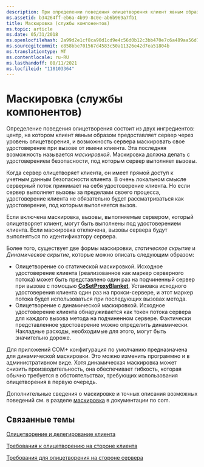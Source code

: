 ```yaml
---
description: При определении поведения олицетворения клиент явным образом предоставляет сервер через уровень олицетворения, а серверы могут маскировать свои удостоверения при вызове от имени клиентов.
ms.assetid: b34264ff-eb6a-4b99-8c0e-ab6b969a7fb1
title: Маскировка (службы компонентов)
ms.topic: article
ms.date: 05/31/2018
ms.openlocfilehash: 2a99d2e1cf8ca90d1cd9e4c56d0b12c3bb470e7c6a489aa56d790be5ba9c3468
ms.sourcegitcommit: e858bbe701567d4583c50a11326e42d7ea51804b
ms.translationtype: MT
ms.contentlocale: ru-RU
ms.lasthandoff: 08/11/2021
ms.locfileid: "118103364"
---
```

# <a name="cloaking-component-services"></a>Маскировка (службы компонентов)

Определение поведения олицетворения состоит из двух ингредиентов: центр, на котором клиент явным образом предоставляет сервер через уровень олицетворения, и возможность сервера маскировать свое удостоверение при вызове от имени клиента. Эта последняя возможность называется *маскировкой*. Маскировка должна делать с удостоверением безопасности, под которым сервер выполняет вызовы.

Когда сервер олицетворяет клиента, он имеет прямой доступ к учетным данным безопасности клиента. В очень локальном смысле серверный поток принимает на себя удостоверение клиента. Но если сервер выполняет вызовы за пределами своего процесса, удостоверение клиента не обязательно будет рассматриваться как удостоверение, под которым выполняется вызов.

Если включена маскировка, вызовы, выполняемые сервером, который олицетворяет клиент, могут быть выполнены под удостоверением клиента. Если маскировка отключена, вызовы сервера будут выполняться по идентификатору сервера.

Более того, существует две формы маскировки, *статическое скрытие* и *Динамическое скрытие*, которые можно описать следующим образом:

-   Олицетворение со статической маскировкой. Исходное удостоверение клиента (реализованное как маркер серверного потока) может быть представлено один раз на подчиненный сервер при вызове с помощью [**CoSetProxyBlanket**](/windows/desktop/api/combaseapi/nf-combaseapi-cosetproxyblanket), Установка исходного удостоверения клиента один раз на прокси-сервере, и этот маркер потока будет использоваться при последующих вызовах метода.
-   Олицетворение с динамической маскировкой. Исходное удостоверение клиента обнаруживается как токен потока сервера для каждого вызова метода на подчиненном сервере. Фактически представленное удостоверение можно определить динамически. Накладные расходы, необходимые для этого, могут быть значительно дороже.

Для приложений COM+ конфигурация по умолчанию предназначена для динамической маскировки. Это можно изменить программно и в административном виде. Хотя динамическая маскировка может снизить производительность, она обеспечивает гибкость, которая обычно требуется в обстоятельствах, требующих использования олицетворения в первую очередь.

Дополнительные сведения о маскировке и точных описания возможных поведений см. в разделе [маскировка](/windows/desktop/com/cloaking) в документации по com.

## <a name="related-topics"></a>Связанные темы

<dl> <dt>

[Олицетворение и делегирование клиента](client-impersonation-and-delegation.md)
</dt> <dt>

[Требования к олицетворению на стороне клиента](client-side-requirements-for-impersonation.md)
</dt> <dt>

[Требования для олицетворения на стороне сервера](server-side-requirements-for-impersonation.md)
</dt> </dl>

 

 
